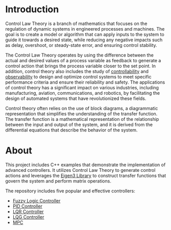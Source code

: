 **Introduction**
====

Control Law Theory is a branch of mathematics that focuses on the regulation of dynamic systems in engineered processes and machines. The goal is to create a model or algorithm that can apply inputs to the system to guide it towards a desired state, while reducing any negative impacts such as delay, overshoot, or steady-state error, and ensuring control stability.

The Control Law Theory operates by using the difference between the actual and desired values of a process variable as feedback to generate a control action that brings the process variable closer to the set point. In addition, control theory also includes the study of [controllability](https://en.wikipedia.org/wiki/Controllability) and [observability](https://en.wikipedia.org/wiki/Observability) to design and optimize control systems to meet specific performance criteria and ensure their reliability and safety. The applications of control theory has a significant impact on various industries, including manufacturing, aviation, communications, and robotics, by facilitating the design of automated systems that have revolutionized these fields.

Control theory often relies on the use of block diagrams, a diagrammatic representation that simplifies the understanding of the transfer function. The transfer function is a mathematical representation of the relationship between the input and output of the system, and it is derived from the differential equations that describe the behavior of the system.

**About**
====
This project includes C++ examples that demonstrate the implementation of advanced controllers. It utilizes Control Law Theory to generate control actions and leverages the [Eigen3 Library](https://eigen.tuxfamily.org/index.php?title=Main_Page) to construct transfer functions that govern the system and perform matrix operations.

The repository includes five popular and effective controllers:

- [Fuzzy Logic Controller](https://en.wikipedia.org/wiki/Fuzzy_control_system)
- [PID Controller](https://en.wikipedia.org/wiki/PID_controller)
- [LQR Controller](https://en.wikipedia.org/wiki/Linear%E2%80%93quadratic_regulator)
- [LQG Controller](https://en.wikipedia.org/wiki/Linear%E2%80%93quadratic%E2%80%93Gaussian_control)
- [MPC](https://en.wikipedia.org/wiki/Model_predictive_control)
